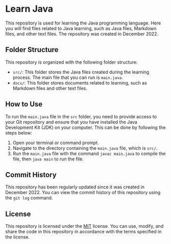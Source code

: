 # Learn Java

This repository is used for learning the Java programming language. Here you will find files related to Java learning, such as Java files, Markdown files, and other text files. The repository was created in December 2022.

## Folder Structure

This repository is organized with the following folder structure:

- `src/`: This folder stores the Java files created during the learning process. The main file that you can run is `main.java`.
- `docs/`: This folder stores documents related to learning, such as Markdown files and other text files.

## How to Use

To run the `main.java` file in the `src` folder, you need to provide access to your Git repository and ensure that you have installed the Java Development Kit (JDK) on your computer. This can be done by following the steps below:

1. Open your terminal or command prompt.
2. Navigate to the directory containing the `main.java` file, which is `src/`.
3. Run the `main.java` file with the command `javac main.java` to compile the file, then `java main` to run the file.

## Commit History

This repository has been regularly updated since it was created in December 2022. You can view the commit history of this repository using the `git log` command.

## License

This repository is licensed under the [MIT](LICENSE) license. You can use, modify, and share the code in this repository in accordance with the terms specified in the license.

